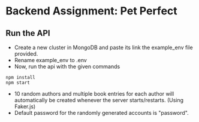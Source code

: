 # Backend Assignment: Pet Perfect

## Run the API 
- Create a new cluster in MongoDB and paste its link the example_env file provided.
- Rename example_env to .env
- Now, run the api with the given commands
```
npm install
npm start
```

- 10 random authors and multiple book entries for each author will automatically be created whenever the server starts/restarts. (Using Faker.js)
- Default password for the randomly generated accounts is "password".
